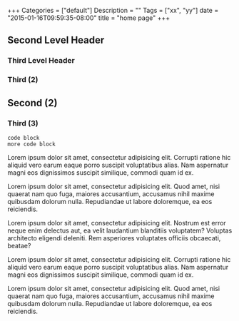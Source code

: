 +++
Categories = ["default"]
Description = ""
Tags = ["xx", "yy"]
date = "2015-01-16T09:59:35-08:00"
title = "home page"
+++
## Second Level Header

### Third Level Header

###  Third (2)

##  Second (2)

###  Third (3)


    code block
    more code block

 Lorem ipsum dolor sit amet, consectetur adipisicing elit. Corrupti ratione hic aliquid vero earum eaque porro suscipit voluptatibus alias. Nam aspernatur magni eos dignissimos suscipit similique, commodi quam id ex.

 Lorem ipsum dolor sit amet, consectetur adipisicing elit. Quod amet, nisi quaerat nam quo fuga, maiores accusantium, accusamus nihil maxime quibusdam dolorum nulla. Repudiandae ut labore doloremque, ea eos reiciendis.

 Lorem ipsum dolor sit amet, consectetur adipisicing elit. Nostrum est error neque enim delectus aut, ea velit laudantium blanditiis voluptatem? Voluptas architecto eligendi deleniti. Rem asperiores voluptates officiis obcaecati, beatae?   

  Lorem ipsum dolor sit amet, consectetur adipisicing elit. Corrupti ratione hic aliquid vero earum eaque porro suscipit voluptatibus alias. Nam aspernatur magni eos dignissimos suscipit similique, commodi quam id ex.

 Lorem ipsum dolor sit amet, consectetur adipisicing elit. Quod amet, nisi quaerat nam quo fuga, maiores accusantium, accusamus nihil maxime quibusdam dolorum nulla. Repudiandae ut labore doloremque, ea eos reiciendis.

